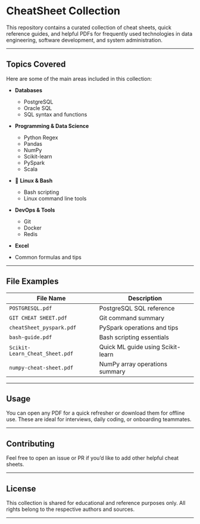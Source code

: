 # CheatSheet Collection

This repository contains a curated collection of cheat sheets, quick reference guides, and helpful PDFs for frequently used technologies in data engineering, software development, and system administration.

---

## Topics Covered

Here are some of the main areas included in this collection:

- **Databases**  
  - PostgreSQL  
  - Oracle SQL  
  - SQL syntax and functions

- **Programming & Data Science**  
  - Python Regex  
  - Pandas  
  - NumPy  
  - Scikit-learn  
  - PySpark  
  - Scala

- 🐧 **Linux & Bash**  
  - Bash scripting  
  - Linux command line tools

- **DevOps & Tools**  
  - Git  
  - Docker  
  - Redis

-  **Excel**  
  - Common formulas and tips

---

##  File Examples

| File Name                     | Description                          |
|------------------------------|--------------------------------------|
| `POSTGRESQL.pdf`             | PostgreSQL SQL reference             |
| `GIT CHEAT SHEET.pdf`        | Git command summary                  |
| `cheatSheet_pyspark.pdf`     | PySpark operations and tips          |
| `bash-guide.pdf`             | Bash scripting essentials            |
| `Scikit-Learn_Cheat_Sheet.pdf` | Quick ML guide using Scikit-learn |
| `numpy-cheat-sheet.pdf`      | NumPy array operations summary       |

---

## Usage

You can open any PDF for a quick refresher or download them for offline use. These are ideal for interviews, daily coding, or onboarding teammates.

---

## Contributing

Feel free to open an issue or PR if you’d like to add other helpful cheat sheets.

---

## License

This collection is shared for educational and reference purposes only. All rights belong to the respective authors and sources.

---

